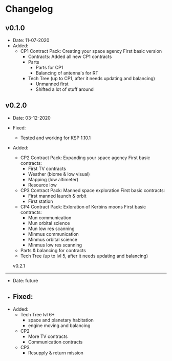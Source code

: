 # Changelog

v0.1.0
------

- Date: 11-07-2020
- Added:
  - CP1 Contract Pack: Creating your space agency
    First basic version
    - Contracts: Added all new CP1 contracts
    - Parts
      - Parts for CP1
      - Balancing of antenna's for RT
    - Tech Tree (up to CP1, after it needs updating and balancing)
      - Unmanned first
      - Shifted a lot of stuff around


v0.2.0
------

- Date: 03-12-2020
- Fixed:
  - Tested and working for KSP 1.10.1
- Added:
  - CP2 Contract Pack: Expanding your space agency
    First basic contracts:
    - First TV contracts
    - Weather (biome & low visual)
    - Mapping (low altimeter)
    - Resource low
  - CP3 Contract Pack: Manned space exploration
    First basic contracts:
    - First manned launch & orbit
    - First station
  - CP4 Contract Pack: Exloration of Kerbins moons
    First basic contracts:
    - Mun communication
    - Mun orbital science
    - Mun low res scanning
    - Minmus communication
    - Minmus orbital science
    - Minmus low res scanning
  - Parts & balancing for contracts
  - Tech Tree (up to lvl 5, after it needs updating and balancing)


  v0.2.1
------

- Date: future
- Fixed:
  - 
- Added:
  - Tech Tree lvl 6+
    - space and planetary habitation
    - engine moving and balancing
  - CP2
    - More TV contracts
    - Communication contracts
  - CP3
    - Resupply & return mission

